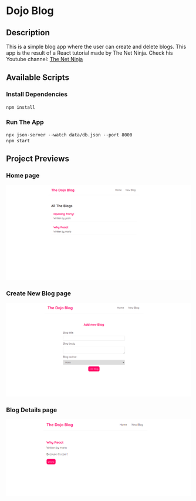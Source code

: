# Dojo Blog

## Description

This is a simple blog app where the user can create and delete blogs.
This app is the result of a React tutorial made by The Net Ninja.
Check his Youtube channel: [The Net Ninja](https://www.youtube.com/channel/UCW5YeuERMmlnqo4oq8vwUpg)

## Available Scripts

### Install Dependencies

```
npm install
```

### Run The App

```
npx json-server --watch data/db.json --port 8000
npm start
```

## Project Previews

### Home page

![home](preview-images/dojo-home.png)

### Create New Blog page

![new blog](preview-images/dojo-create-blog.png)

### Blog Details page

![blog details](preview-images/dojo-blog-details.png)
